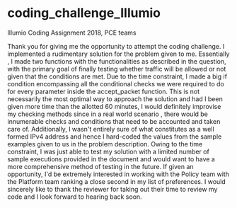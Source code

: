 # coding_challenge_Illumio
Illumio Coding Assignment 2018, PCE teams


Thank you for giving me the opportunity to attempt the coding challenge. I implemented a rudimentary solution for the problem given to me. Essentially , I made two functions with the functionalities as described in the question, with the primary goal of finally testing whether traffic will be allowed or not given that the conditions are met. Due to the time constraint, I made a big if condition encompassing all the conditional checks we were required to do for every parameter inside the accept_packet function. This is not necessarily the most optimal way to approach the solution and had I been given more time than the allotted 60 minutes, I would definitely improvise my checking methods since in a real world scenario , there would be innumerable checks and conditions that need to be accounted and taken care of. Additionally, I wasn't entirely sure of what constitutes as a well formed IPv4 address and hence I hard-coded the values from the sample examples given to us in the problem description. Owing to the time constraint, I was just able to test my solution with a limited number of sample executions provided in the document and would want to have a more comprehensive method of testing in the future.
If given an opportunity, I'd be extremely interested in working with the Policy team with the Platform team ranking a close second in my list of preferences. I would sincerely like to thank the reviewer for taking out their time to review my code and I look forward to hearing back soon.
